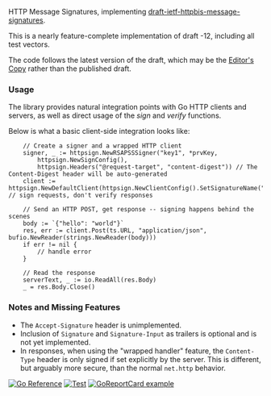 HTTP Message Signatures, implementing [draft-ietf-httpbis-message-signatures](https://datatracker.ietf.org/doc/html/draft-ietf-httpbis-message-signatures).

This is a nearly feature-complete implementation of draft -12, including all test vectors.

The code follows the latest version of the draft, which may be the [Editor's Copy](https://httpwg.org/http-extensions/draft-ietf-httpbis-message-signatures.html) rather than the published draft.

### Usage

The library provides natural integration points with Go HTTP clients and servers, as well as direct usage of the
_sign_ and _verify_ functions.

Below is what a basic client-side integration looks like:

```cgo
	// Create a signer and a wrapped HTTP client
	signer, _ := httpsign.NewRSAPSSSigner("key1", *prvKey,
		httpsign.NewSignConfig(),
		httpsign.Headers("@request-target", "content-digest")) // The Content-Digest header will be auto-generated
	client := httpsign.NewDefaultClient(httpsign.NewClientConfig().SetSignatureName("sig1").SetSigner(signer)) // sign requests, don't verify responses

	// Send an HTTP POST, get response -- signing happens behind the scenes
	body := `{"hello": "world"}`
	res, err := client.Post(ts.URL, "application/json", bufio.NewReader(strings.NewReader(body)))
	if err != nil {
		// handle error
	}

	// Read the response
	serverText, _ := io.ReadAll(res.Body)
	_ = res.Body.Close()
```
### Notes and Missing Features
* The `Accept-Signature` header is unimplemented.
* Inclusion of `Signature` and `Signature-Input` as trailers is optional and is not yet implemented.
* In responses, when using the "wrapped handler" feature, the `Content-Type` header is only signed if set explicitly by the server. This is different, but arguably more secure, than the normal `net.http` behavior.

[![Go Reference](https://pkg.go.dev/badge/github.com/yaronf/httpsign.svg)](https://pkg.go.dev/github.com/yaronf/httpsign)
[![Test](https://github.com/yaronf/httpsign/actions/workflows/test.yml/badge.svg)](https://github.com/yaronf/httpsign/actions/workflows/test.yml)
[![GoReportCard example](https://goreportcard.com/badge/github.com/yaronf/httpsign)](https://goreportcard.com/report/github.com/yaronf/httpsign)
